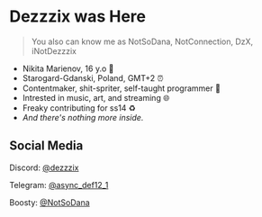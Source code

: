 # Dezzzix was Here
> You also can know me as NotSoDana, NotConnection, DzX, iNotDezzzix

* Nikita Marienov, 16 y.o 💠
* Starogard-Gdanski, Poland, GMT+2 ⏰
* Contentmaker, shit-spriter, self-taught programmer 🔰
* Intrested in music, art, and streaming 🌐
* Freaky contributing for ss14 ♻️
* *And there's nothing more inside.*

## Social Media
Discord: [@dezzzix](https://discord.com/users/651428903352795136)

Telegram: [@async_def12_1](https://t.me/async_def12_1)

Boosty: [@NotSoDana](https://boosty.to/NotSoDana)
